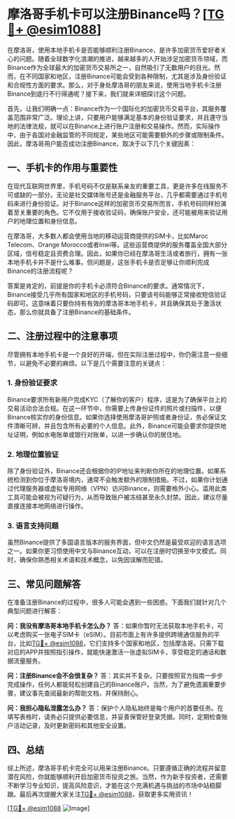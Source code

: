 # 摩洛哥手机卡可以注册Binance吗？[[TG💪+ @esim1088](https://t.me/s/esim1088)]

在摩洛哥，使用本地手机卡是否能够顺利注册Binance，是许多加密货币爱好者关心的问题。随着全球数字化浪潮的推进，越来越多的人开始涉足加密货币领域，而Binance作为全球最大的加密货币交易所之一，自然吸引了无数用户的目光。然而，在不同国家和地区，注册Binance可能会受到各种限制，尤其是涉及身份验证和合规性方面的要求。那么，对于身处摩洛哥的朋友来说，使用当地手机卡注册Binance到底行不行得通呢？接下来，我们就来详细探讨这个问题。

首先，让我们明确一点：Binance作为一个国际化的加密货币交易平台，其服务覆盖范围非常广泛。理论上讲，只要用户能够满足基本的身份验证要求，并且遵守当地的法律法规，就可以在Binance上进行账户注册和交易操作。然而，实际操作中，由于各国对金融监管的不同规定，某些地区可能需要额外的步骤或限制条件。因此，摩洛哥用户能否成功注册Binance，取决于以下几个关键因素：

## 一、手机卡的作用与重要性

在现代互联网世界里，手机号码不仅是联系亲友的重要工具，更是许多在线服务不可或缺的一部分。无论是社交媒体账号还是金融服务平台，几乎都需要通过手机号码来进行身份验证。对于Binance这样的加密货币交易所而言，手机号码同样扮演着至关重要的角色。它不仅用于接收验证码，确保账户安全，还可能被用来验证用户的地理位置和身份信息。

在摩洛哥，大多数人都会使用当地的移动运营商提供的SIM卡，比如Maroc Telecom、Orange Morocco或者Inwi等。这些运营商提供的服务覆盖全国大部分区域，信号稳定且资费合理。因此，如果你已经在摩洛哥生活或者旅行，拥有一张本地手机卡并不是什么难事。但问题是，这张手机卡是否足够让你顺利完成Binance的注册流程呢？

答案是肯定的，前提是你的手机卡必须符合Binance的要求。通常情况下，Binance接受几乎所有国家和地区的手机号码，只要该号码能够正常接收短信验证码即可。这意味着只要你持有有效的摩洛哥本地手机卡，并且确保其处于激活状态，那么你就具备了注册Binance的基础条件。

## 二、注册过程中的注意事项

尽管拥有本地手机卡是一个良好的开端，但在实际注册过程中，你仍需注意一些细节，以避免不必要的麻烦。以下是几个需要注意的关键点：

### 1. 身份验证要求

Binance要求所有新用户完成KYC（了解你的客户）程序，这是为了确保平台上的交易活动合法合规。在这一环节中，你需要上传身份证件的照片或扫描件，以便Binance核实你的身份信息。如果你选择使用摩洛哥护照或者身份证，务必保证文件清晰可辨，并且包含所有必要的个人信息。此外，Binance可能会要求你提供地址证明，例如水电账单或银行对账单，以进一步确认你的居住地。

### 2. 地理位置验证

除了身份验证外，Binance还会根据你的IP地址来判断你所在的地理位置。如果系统检测到你位于摩洛哥境内，通常不会触发额外的限制措施。不过，如果你计划通过代理服务器或虚拟专用网络（VPN）访问Binance，则需要格外小心。滥用此类工具可能会被视为可疑行为，从而导致账户被冻结甚至永久封禁。因此，建议尽量直接连接本地网络进行操作。

### 3. 语言支持问题

虽然Binance提供了多国语言版本的服务界面，但中文仍然是最受欢迎的语言选项之一。如果你更习惯使用中文与Binance互动，可以在注册时切换至中文模式。同时，确保你熟悉相关术语和技术概念，以免因误解而犯错。

## 三、常见问题解答

在准备注册Binance的过程中，很多人可能会遇到一些困惑。下面我们就针对几个典型问题进行解答：

**问：我没有摩洛哥本地手机卡怎么办？**
答：如果你暂时无法获取本地手机卡，可以考虑购买一张电子SIM卡（eSIM）。目前市面上有许多提供跨境通信服务的平台，比如[TG💪+ @esim1088](https://t.me/s/esim1088)，它们支持多个国家和地区，包括摩洛哥。只需下载对应的APP并按照指引操作，就能快速激活一张虚拟SIM卡，享受稳定的通话和数据流量服务。

**问：注册Binance会不会很复杂？**
答：其实并不复杂。只要按照官方指南一步步完成操作，任何人都能轻松创建自己的Binance账户。当然，为了避免遗漏重要步骤，建议事先查阅最新的帮助文档，并保持耐心。

**问：我担心隐私泄露怎么办？**
答：保护个人隐私始终是每个用户的首要任务。在填写表格时，请务必只提供必要信息，并妥善保管好登录凭据。同时，定期检查账户活动记录，及时更新密码和其他安全设置。

## 四、总结

综上所述，摩洛哥手机卡完全可以用来注册Binance。只要遵循正确的流程并留意潜在风险，你就能够顺利开启加密货币投资之旅。当然，作为新手投资者，还需要不断学习专业知识，提高风险意识，才能在这个充满机遇与挑战的市场中站稳脚跟。最后再次提醒大家关注[TG💪+ @esim1088](https://t.me/s/esim1088)，获取更多实用资讯！

[[TG💪+ @esim1088](https://t.me/s/esim1088) ![Image](https://i.postimg.cc/4NQfJmqS/Snipaste-2025-05-13-00-14-12.png)]
